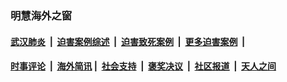 
### 明慧海外之窗

####  [武汉肺炎](indexes/365.md?t=05192300) &nbsp;|&nbsp;  [迫害案例综述](indexes/328.md?t=05192300) &nbsp;|&nbsp; [迫害致死案例](indexes/277.md?t=05192300)  &nbsp;|&nbsp; [更多迫害案例](indexes/81.md?t=05192300)  &nbsp;|&nbsp; 
####  [时事评论](indexes/19.md?t=05192300) &nbsp;|&nbsp; [海外简讯](indexes/245.md?t=05192300)&nbsp;|&nbsp;  [社会支持](indexes/140.md?t=05192300) &nbsp;|&nbsp; [褒奖决议](indexes/282.md?t=05192300) &nbsp;|&nbsp; [社区报道](indexes/91.md?t=05192300)  &nbsp;|&nbsp; [天人之间](indexes/78.md?t=05192300) 

